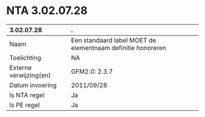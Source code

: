 # NTA 3.02.07.28

 3.02.07.28 | . 
 :--- | :--- 
 Naam | Een standaard label MOET de elementnaam definitie honoreren 
 Toelichting | NA 
 Externe verwijzing(en) | GFM2.0: 2.3.7 
 Datum invoering | 2011/09/28 
 Is NTA regel | Ja 
 Is PE regel | Ja 
